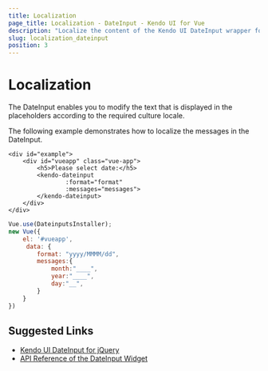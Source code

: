 ```yaml
---
title: Localization
page_title: Localization - DateInput - Kendo UI for Vue
description: "Localize the content of the Kendo UI DateInput wrapper for Vue."
slug: localization_dateinput
position: 3
---
```


# Localization

The DateInput enables you to modify the text that is displayed in the placeholders according to the required culture locale.

The following example demonstrates how to localize the messages in the DateInput.

```html-preview
<div id="example">
    <div id="vueapp" class="vue-app">        
        <h5>Please select date:</h5>
        <kendo-dateinput
                :format="format"
                :messages="messages">
        </kendo-dateinput>
    </div>
</div>
```
```js
Vue.use(DateinputsInstaller);
new Vue({
	el: '#vueapp',
     data: {
        format: "yyyy/MMMM/dd",         
        messages:{
            month:"____",
            year:"____",
            day:"__",
        }
    }
})
```

## Suggested Links

* [Kendo UI DateInput for jQuery](https://docs.telerik.com/kendo-ui/controls/editors/dateinput/overview)
* [API Reference of the DateInput Widget](https://docs.telerik.com/kendo-ui/api/javascript/ui/dateinput)
